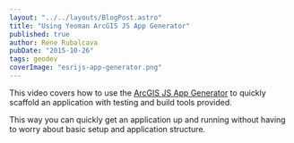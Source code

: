 ```yaml
---
layout: "../../layouts/BlogPost.astro"
title: "Using Yeoman ArcGIS JS App Generator"
published: true
author: Rene Rubalcava
pubDate: "2015-10-26"
tags: geodev
coverImage: "esrijs-app-generator.png"
---
```


This video covers how to use the [ArcGIS JS App Generator](https://github.com/odoe/generator-arcgis-js-app) to quickly scaffold an application with testing and build tools provided.

This way you can quickly get an application up and running without having to worry about basic setup and application structure.

<lite-youtube videoid="0HSRxDb4cMU"></lite-youtube>
